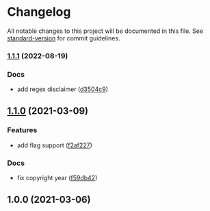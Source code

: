 # Changelog

All notable changes to this project will be documented in this file. See [standard-version](https://github.com/conventional-changelog/standard-version) for commit guidelines.

### [1.1.1](https://github.com/devtin/jest-parser/compare/v1.1.0...v1.1.1) (2022-08-19)


### Docs

* add regex disclaimer ([d3504c9](https://github.com/devtin/jest-parser/commit/d3504c9f1efcdae8951bcc6f73d4beee2ba6f752))

## [1.1.0](https://github.com/devtin/jest-parser/compare/v1.0.0...v1.1.0) (2021-03-09)


### Features

* add flag support ([f2af227](https://github.com/devtin/jest-parser/commit/f2af22734433a269d4ee831a50d89771da1ad705))


### Docs

* fix copyright year ([f59db42](https://github.com/devtin/jest-parser/commit/f59db4205b860d9f40bbd9ed1c5e87ca3b2db0c9))

## 1.0.0 (2021-03-06)

